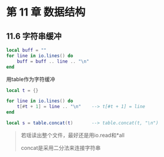 第 11 章 数据结构
=================

## 11\.6 字符串缓冲

```lua
local buff = ""
for line in io.lines() do
    buff = buff .. line .. "\n"
end
```

用table作为字符缓冲
```lua
local t = {}

for line in io.lines() do
    t[#t + 1] = line .. "\n"    --> t[#t + 1] = line
end

local s = table.concat(t)       --> table.concat(t, "\n")
```
> 若瑶读出整个文件，最好还是用io.read和*all
> 
> concat是采用二分法来连接字符串